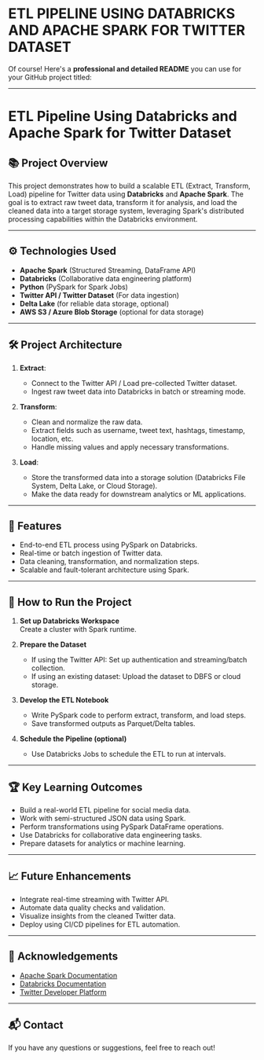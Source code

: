 # ETL PIPELINE USING DATABRICKS AND APACHE SPARK FOR TWITTER DATASET

Of course! Here's a **professional and detailed README** you can use for your GitHub project titled:

---

# ETL Pipeline Using Databricks and Apache Spark for Twitter Dataset

## 📚 Project Overview
This project demonstrates how to build a scalable ETL (Extract, Transform, Load) pipeline for Twitter data using **Databricks** and **Apache Spark**. The goal is to extract raw tweet data, transform it for analysis, and load the cleaned data into a target storage system, leveraging Spark's distributed processing capabilities within the Databricks environment.

---

## ⚙️ Technologies Used
- **Apache Spark** (Structured Streaming, DataFrame API)
- **Databricks** (Collaborative data engineering platform)
- **Python** (PySpark for Spark Jobs)
- **Twitter API / Twitter Dataset** (For data ingestion)
- **Delta Lake** (for reliable data storage, optional)
- **AWS S3 / Azure Blob Storage** (optional for data storage)

---

## 🛠️ Project Architecture
1. **Extract**:
   - Connect to the Twitter API / Load pre-collected Twitter dataset.
   - Ingest raw tweet data into Databricks in batch or streaming mode.

2. **Transform**:
   - Clean and normalize the raw data.
   - Extract fields such as username, tweet text, hashtags, timestamp, location, etc.
   - Handle missing values and apply necessary transformations.

3. **Load**:
   - Store the transformed data into a storage solution (Databricks File System, Delta Lake, or Cloud Storage).
   - Make the data ready for downstream analytics or ML applications.

---

## 🧩 Features
- End-to-end ETL process using PySpark on Databricks.
- Real-time or batch ingestion of Twitter data.
- Data cleaning, transformation, and normalization steps.
- Scalable and fault-tolerant architecture using Spark.

---

## 🚀 How to Run the Project
1. **Set up Databricks Workspace**  
   Create a cluster with Spark runtime.

2. **Prepare the Dataset**  
   - If using the Twitter API: Set up authentication and streaming/batch collection.
   - If using an existing dataset: Upload the dataset to DBFS or cloud storage.

3. **Develop the ETL Notebook**  
   - Write PySpark code to perform extract, transform, and load steps.
   - Save transformed outputs as Parquet/Delta tables.

4. **Schedule the Pipeline (optional)**  
   - Use Databricks Jobs to schedule the ETL to run at intervals.


---

## 🏆 Key Learning Outcomes
- Build a real-world ETL pipeline for social media data.
- Work with semi-structured JSON data using Spark.
- Perform transformations using PySpark DataFrame operations.
- Use Databricks for collaborative data engineering tasks.
- Prepare datasets for analytics or machine learning.

---

## 📈 Future Enhancements
- Integrate real-time streaming with Twitter API.
- Automate data quality checks and validation.
- Visualize insights from the cleaned Twitter data.
- Deploy using CI/CD pipelines for ETL automation.

---

## 🙌 Acknowledgements
- [Apache Spark Documentation](https://spark.apache.org/docs/latest/)
- [Databricks Documentation](https://docs.databricks.com/)
- [Twitter Developer Platform](https://developer.twitter.com/)

---

## 📬 Contact
If you have any questions or suggestions, feel free to reach out!

